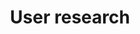 ---
title: User research
description: "Understanding user behaviors, needs, and motivations through observation, task analysis, and other  methodologies."
icon: 
layout: hub2
section: Topics
permalink: /topics/user-research
---